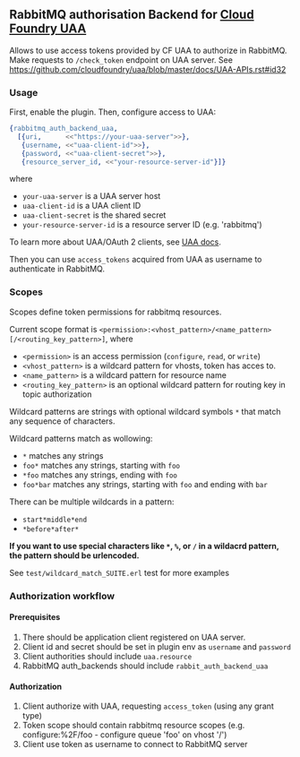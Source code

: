 ## RabbitMQ authorisation Backend for [Cloud Foundry UAA](https://github.com/cloudfoundry/uaa)

Allows to use access tokens provided by CF UAA to authorize in RabbitMQ.
Make requests to `/check_token` endpoint on UAA server. See https://github.com/cloudfoundry/uaa/blob/master/docs/UAA-APIs.rst#id32

### Usage

First, enable the plugin. Then, configure access to UAA:

``` erlang
{rabbitmq_auth_backend_uaa,
  [{uri,      <<"https://your-uaa-server">>},
   {username, <<"uaa-client-id">>},
   {password, <<"uaa-client-secret">>},
   {resource_server_id, <<"your-resource-server-id"}]}

```

where

 * `your-uaa-server` is a UAA server host
 * `uaa-client-id` is a UAA client ID
 * `uaa-client-secret` is the shared secret
 * `your-resource-server-id` is a resource server ID (e.g. 'rabbitmq')

To learn more about UAA/OAuth 2 clients, see [UAA docs](https://github.com/cloudfoundry/uaa/blob/master/docs/UAA-APIs.rst#id73).

Then you can use `access_tokens` acquired from UAA as username to authenticate in RabbitMQ.

### Scopes

Scopes define token permissions for rabbitmq resources.

Current scope format is `<permission>:<vhost_pattern>/<name_pattern>[/<routing_key_pattern>]`, where

 * `<permission>` is an access permission (`configure`, `read`, or `write`)
 * `<vhost_pattern>` is a wildcard pattern for vhosts, token has acces to.
 * `<name_pattern>` is a wildcard pattern for resource name
 * `<routing_key_pattern>` is an optional wildcard pattern for routing key in topic authorization

Wildcard patterns are strings with optional wildcard symbols `*` that match
any sequence of characters.

Wildcard patterns match as wollowing:

 * `*` matches any strings
 * `foo*` matches any strings, starting with `foo`
 * `*foo` matches any strings, ending with `foo`
 * `foo*bar` matches any strings, starting with `foo` and ending with `bar`

There can be multiple wildcards in a pattern:

 * `start*middle*end`
 * `*before*after*`

**If you want to use special characters like `*`, `%`, or `/` in a wildacrd pattern,
the pattern should be urlencoded.**

See `test/wildcard_match_SUITE.erl` test for more examples

### Authorization workflow

#### Prerequisites

1. There should be application client registered on UAA server.
2. Client id and secret should be set in plugin env as `username` and `password`
3. Client authorities should include `uaa.resource`
4. RabbitMQ auth_backends should include `rabbit_auth_backend_uaa`

#### Authorization

1. Client authorize with UAA, requesting `access_token` (using any grant type)
2. Token scope should contain rabbitmq resource scopes (e.g. configure:%2F/foo - configure queue 'foo' on vhost '/')
3. Client use token as username to connect to RabbitMQ server

